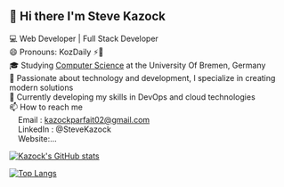 ## 👋 Hi there I'm Steve Kazock

💻 Web Developer | Full Stack Developer<br/>
😄 Pronouns: KozDaily ⚡️🦈<br/>
🎓 Studying [Computer Science](https://www.uni-bremen.de/) at the University Of Bremen, Germany<br/>
💬 Passionate about technology and development, I specialize in creating modern solutions<br/>
🌱 Currently developing my skills in DevOps and cloud technologies<br/>
📫 How to reach me<br/>
&nbsp;&nbsp;&nbsp;&nbsp;Email : kazockparfait02@gmail.com<br/>
&nbsp;&nbsp;&nbsp;&nbsp;LinkedIn : @SteveKazock<br/>
&nbsp;&nbsp;&nbsp;&nbsp;Website:...<br/>

<!-- Github's stats from https://github.com/anuraghazra/github-readme-stats -->
[![Kazock's GitHub stats](https://github-readme-stats.vercel.app/api?username=kozdailyy&count_private=true&rank_icon=github&show_icons=true&theme=radical)](https://github.com/anuraghazra/github-readme-stats)

[![Top Langs](https://github-readme-stats.vercel.app/api/top-langs/?username=kozdailyy&layout=compact)](https://github.com/anuraghazra/github-readme-stats)

